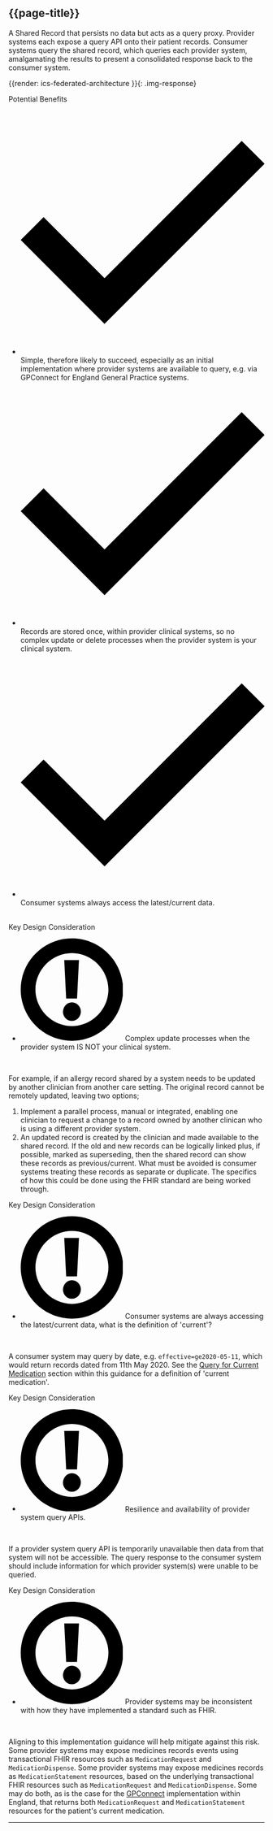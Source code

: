 ## {{page-title}}

A Shared Record that persists no data but acts as a query proxy. Provider systems each expose a query API onto their patient records. Consumer systems query the shared record, which queries each provider system, amalgamating the results to present a consolidated response back to the consumer system.

{{render: ics-federated-architecture }}{: .img-response}

<!-- Benefits -->
<div class="nhsd-m-checklist">
    <div class="nhsd-a-box nhsd-a-box--border-grey">
        <span class="nhsd-t-heading-s nhsd-!t-col-white nhsd-m-checklist__header">
            Potential Benefits
        </span>
        <div class="nhsd-m-checklist__list-container">
            <ul class="nhsd-t-list nhsd-!t-margin-bottom-0">
                <li class="nhsd-m-checklist__icon-list">
                    <span class="nhsd-m-checklist__icon"><span
                            class="nhsd-a-icon nhsd-a-icon--size-xs nhsd-a-icon--col-green">
                            <svg xmlns="http://www.w3.org/2000/svg" preserveAspectRatio="xMidYMid meet"
                                aria-hidden="true" focusable="false" viewBox="0 0 16 16" width="100%" height="100%">
                                <path d="M16,3.5L5.5,14L0,8.5L1.5,7l4,4l9-9L16,3.5z"></path>
                            </svg>
                        </span>
                    </span>
                    <span>Simple, therefore likely to succeed, especially as an initial implementation where provider systems are available to query, e.g. via GPConnect for England General Practice systems.</span>
                </li>
                <li class="nhsd-m-checklist__icon-list">
                    <span class="nhsd-m-checklist__icon"><span
                            class="nhsd-a-icon nhsd-a-icon--size-xs nhsd-a-icon--col-green">
                            <svg xmlns="http://www.w3.org/2000/svg" preserveAspectRatio="xMidYMid meet"
                                aria-hidden="true" focusable="false" viewBox="0 0 16 16" width="100%" height="100%">
                                <path d="M16,3.5L5.5,14L0,8.5L1.5,7l4,4l9-9L16,3.5z"></path>
                            </svg>
                        </span>
                    </span>
                    <span>Records are stored once, within provider clinical systems, so no complex update or delete processes when the provider system is your clinical system.</span>
                </li>
                <li class="nhsd-m-checklist__icon-list">
                    <span class="nhsd-m-checklist__icon"><span
                            class="nhsd-a-icon nhsd-a-icon--size-xs nhsd-a-icon--col-green">
                            <svg xmlns="http://www.w3.org/2000/svg" preserveAspectRatio="xMidYMid meet"
                                aria-hidden="true" focusable="false" viewBox="0 0 16 16" width="100%" height="100%">
                                <path d="M16,3.5L5.5,14L0,8.5L1.5,7l4,4l9-9L16,3.5z"></path>
                            </svg>
                        </span>
                    </span>
                    <span>Consumer systems always access the latest/current data.</span>
                </li>
            </ul>
        </div>
    </div>
</div>

<br />

<!-- Key design consideration -->
<div class="nhsd-m-checklist">
    <div class="nhsd-a-box nhsd-a-box--border-grey">
        <span class="nhsd-t-heading-s nhsd-!t-col-white nhsd-m-checklist__header">
            Key Design Consideration
        </span>
        <div class="nhsd-m-checklist__list-container">
            <ul class="nhsd-t-list nhsd-!t-margin-bottom-0">
                <li class="nhsd-m-checklist__icon-list">
                    <span class="nhsd-m-checklist__icon"><span
                            class="nhsd-a-icon nhsd-a-icon--size-xs nhsd-a-icon--col-red">
                            <svg xmlns="http://www.w3.org/2000/svg" preserveAspectRatio="xMidYMid meet" aria-hidden="true" focusable="false" viewBox="0 0 16 16" width="42%" height="42%" x="29%" y="29%">
    <path d="M8,16c-4.4,0-8-3.6-8-8s3.6-8,8-8s8,3.6,8,8S12.4,16,8,16z M8,2.3C4.9,2.3,2.3,4.9,2.3,8s2.6,5.7,5.7,5.7 s5.7-2.6,5.7-5.7S11.1,2.3,8,2.3z M8,12.9c-0.8,0-1.4-0.7-1.4-1.4C6.6,10.7,7.2,10,8,10c0.8,0,1.4,0.7,1.4,1.4 C9.4,12.2,8.8,12.9,8,12.9z M9.1,3.4l-0.3,6H7.1l-0.3-6H9.1z"></path>
</svg>
                        </span>
                    </span>
                    <span>Complex update processes when the provider system IS NOT your clinical system.</span>
                </li>
            </ul>
        </div>
    </div>
</div>
<br/>

For example, if an allergy record shared by a system needs to be updated by another clinician from another care setting. The original record cannot be remotely updated, leaving two options;

1. Implement a parallel process, manual or integrated, enabling one clinician to request a change to a record owned by another clinican who is using a different provider system.
2. An updated record is created by the clinician and made available to the shared record. If the old and new records can be logically linked plus, if possible, marked as superseding, then the shared record can show these records as previous/current. What must be avoided is consumer systems treating these records as separate or duplicate. The specifics of how this could be done using the FHIR standard are being worked through.

<!-- Key design consideration -->
<div class="nhsd-m-checklist">
    <div class="nhsd-a-box nhsd-a-box--border-grey">
        <span class="nhsd-t-heading-s nhsd-!t-col-white nhsd-m-checklist__header">
            Key Design Consideration
        </span>
        <div class="nhsd-m-checklist__list-container">
            <ul class="nhsd-t-list nhsd-!t-margin-bottom-0">
                <li class="nhsd-m-checklist__icon-list">
                    <span class="nhsd-m-checklist__icon"><span
                            class="nhsd-a-icon nhsd-a-icon--size-xs nhsd-a-icon--col-red">
                            <svg xmlns="http://www.w3.org/2000/svg" preserveAspectRatio="xMidYMid meet" aria-hidden="true" focusable="false" viewBox="0 0 16 16" width="42%" height="42%" x="29%" y="29%">
    <path d="M8,16c-4.4,0-8-3.6-8-8s3.6-8,8-8s8,3.6,8,8S12.4,16,8,16z M8,2.3C4.9,2.3,2.3,4.9,2.3,8s2.6,5.7,5.7,5.7 s5.7-2.6,5.7-5.7S11.1,2.3,8,2.3z M8,12.9c-0.8,0-1.4-0.7-1.4-1.4C6.6,10.7,7.2,10,8,10c0.8,0,1.4,0.7,1.4,1.4 C9.4,12.2,8.8,12.9,8,12.9z M9.1,3.4l-0.3,6H7.1l-0.3-6H9.1z"></path>
</svg>
                        </span>
                    </span>
                    <span>Consumer systems are always accessing the latest/current data, what is the definition of 'current'?</span>
                </li>
            </ul>
        </div>
    </div>
</div>
<br/>

A consumer system may query by date, e.g. `effective=ge2020-05-11`, which would return records dated from 11th May 2020. See the [Query for Current Medication](MedicationsDataUseCases#QueryforCurrentMedication) section within this guidance for a definition of 'current medication'.

<!-- Key design consideration -->
<div class="nhsd-m-checklist">
    <div class="nhsd-a-box nhsd-a-box--border-grey">
        <span class="nhsd-t-heading-s nhsd-!t-col-white nhsd-m-checklist__header">
            Key Design Consideration
        </span>
        <div class="nhsd-m-checklist__list-container">
            <ul class="nhsd-t-list nhsd-!t-margin-bottom-0">
                <li class="nhsd-m-checklist__icon-list">
                    <span class="nhsd-m-checklist__icon"><span
                            class="nhsd-a-icon nhsd-a-icon--size-xs nhsd-a-icon--col-red">
                            <svg xmlns="http://www.w3.org/2000/svg" preserveAspectRatio="xMidYMid meet" aria-hidden="true" focusable="false" viewBox="0 0 16 16" width="42%" height="42%" x="29%" y="29%">
    <path d="M8,16c-4.4,0-8-3.6-8-8s3.6-8,8-8s8,3.6,8,8S12.4,16,8,16z M8,2.3C4.9,2.3,2.3,4.9,2.3,8s2.6,5.7,5.7,5.7 s5.7-2.6,5.7-5.7S11.1,2.3,8,2.3z M8,12.9c-0.8,0-1.4-0.7-1.4-1.4C6.6,10.7,7.2,10,8,10c0.8,0,1.4,0.7,1.4,1.4 C9.4,12.2,8.8,12.9,8,12.9z M9.1,3.4l-0.3,6H7.1l-0.3-6H9.1z"></path>
</svg>
                        </span>
                    </span>
                    <span>Resilience and availability of provider system query APIs.</span>
                </li>
            </ul>
        </div>
    </div>
</div>
<br/>

If a provider system query API is temporarily unavailable then data from that system will not be accessible. The query response to the consumer system should include information for which provider system(s) were unable to be queried.

<!-- Key design consideration -->
<div class="nhsd-m-checklist">
    <div class="nhsd-a-box nhsd-a-box--border-grey">
        <span class="nhsd-t-heading-s nhsd-!t-col-white nhsd-m-checklist__header">
            Key Design Consideration
        </span>
        <div class="nhsd-m-checklist__list-container">
            <ul class="nhsd-t-list nhsd-!t-margin-bottom-0">
                <li class="nhsd-m-checklist__icon-list">
                    <span class="nhsd-m-checklist__icon"><span
                            class="nhsd-a-icon nhsd-a-icon--size-xs nhsd-a-icon--col-red">
                            <svg xmlns="http://www.w3.org/2000/svg" preserveAspectRatio="xMidYMid meet" aria-hidden="true" focusable="false" viewBox="0 0 16 16" width="42%" height="42%" x="29%" y="29%">
    <path d="M8,16c-4.4,0-8-3.6-8-8s3.6-8,8-8s8,3.6,8,8S12.4,16,8,16z M8,2.3C4.9,2.3,2.3,4.9,2.3,8s2.6,5.7,5.7,5.7 s5.7-2.6,5.7-5.7S11.1,2.3,8,2.3z M8,12.9c-0.8,0-1.4-0.7-1.4-1.4C6.6,10.7,7.2,10,8,10c0.8,0,1.4,0.7,1.4,1.4 C9.4,12.2,8.8,12.9,8,12.9z M9.1,3.4l-0.3,6H7.1l-0.3-6H9.1z"></path>
</svg>
                        </span>
                    </span>
                    <span>Provider systems may be inconsistent with how they have implemented a standard such as FHIR.</span>
                </li>
            </ul>
        </div>
    </div>
</div>
<br/>

Aligning to this implementation guidance will help mitigate against this risk. Some provider systems may expose medicines records events using transactional FHIR resources such as `MedicationRequest` and `MedicationDispense`. Some provider systems may expose medicines records as `MedicationStatement` resources, based on the underlying transactional FHIR resources such as `MedicationRequest` and `MedicationDispense`. Some may do both, as is the case for the <a href="https://digital.nhs.uk/developer/api-catalogue/gp-connect-access-record-structured-fhir" class="nhsd-a-link">GPConnect</a> implementation within England, that returns both `MedicationRequest` and `MedicationStatement` resources for the patient's current medication.

---
